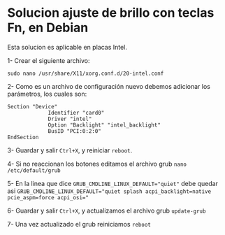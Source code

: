 # Solucion ajuste de brillo con teclas Fn, en Debian

Esta solucion es aplicable en placas Intel.

1- Crear el siguiente archivo:  

``sudo nano /usr/share/X11/xorg.conf.d/20-intel.conf``

2- Como es un archivo de configuración nuevo debemos adicionar los parámetros, los cuales son:
```
Section "Device"
             Identifier "card0"
             Driver "intel"
             Option "Backlight" "intel_backlight"
             BusID "PCI:0:2:0"
EndSection
```
3- Guardar y salir `Ctrl+X`, y reiniciar `reboot`.

4- Si no reaccionan los botones editamos el archivo grub
```nano /etc/default/grub```

5- En la linea que dice
`GRUB_CMDLINE_LINUX_DEFAULT="quiet"`
debe quedar asi
`GRUB_CMDLINE_LINUX_DEFAULT="quiet splash acpi_backlight=native pcie_aspm=force acpi_osi="`

6- Guardar y salir `Ctrl+X`, y actualizamos el archivo grub
``update-grub``

7- Una vez actualizado el grub reiniciamos `reboot`
